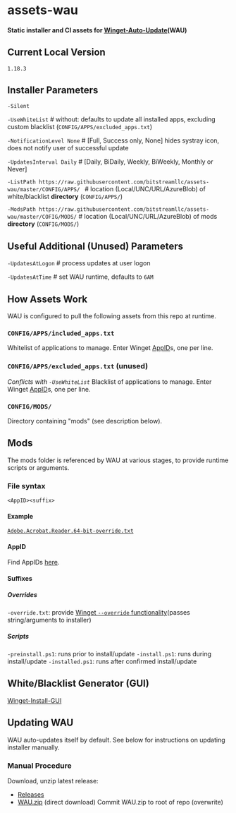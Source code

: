 # assets-wau
#### Static installer and CI assets for [Winget-Auto-Update](https://github.com/Romanitho/Winget-AutoUpdate)(WAU)

## Current Local Version
`1.18.3`

## Installer Parameters
`-Silent`

`-UseWhiteList` # without: defaults to update all installed apps, excluding custom blacklist (`CONFIG/APPS/excluded_apps.txt`)

`-NotificationLevel None` # [Full, Success only, None] hides systray icon, does not notify user of successful update

`-UpdatesInterval Daily` # [Daily, BiDaily, Weekly, BiWeekly, Monthly or Never]

`-ListPath https://raw.githubusercontent.com/bitstreamllc/assets-wau/master/CONFIG/APPS/ ` # location (Local/UNC/URL/AzureBlob) of white/blacklist **directory** (`CONFIG/APPS/`)

`-ModsPath https://raw.githubusercontent.com/bitstreamllc/assets-wau/master/COFIG/MODS/` # location (Local/UNC/URL/AzureBlob) of mods **directory** (`CONFIG/MODS/`)

## Useful Additional (Unused) Parameters
`-UpdatesAtLogon` # process updates at user logon

`-UpdatesAtTime` # set WAU runtime, defaults to `6AM`

## How Assets Work
WAU is configured to pull the following assets from this repo at runtime. 

### `CONFIG/APPS/included_apps.txt`
Whitelist of applications to manage. Enter Winget [AppID](https://winget.run)s, one per line. 

### `CONFIG/APPS/excluded_apps.txt` (unused)
*Conflicts with `-UseWhiteList`*
Blacklist of applications to manage. Enter Winget [AppID](https://winget.run)s, one per line. 

### `CONFIG/MODS/`
Directory containing "mods" (see description below). 

## Mods
The mods folder is referenced by WAU at various stages, to provide runtime scripts or arguments.

### File syntax
`<AppID><suffix>`

#### Example
[`Adobe.Acrobat.Reader.64-bit-override.txt`](https://github.com/bitstreamllc/assets-wau/blob/master/CONFIG/MODS/Adobe.Acrobat.Reader.64-bit-override.txt)

#### AppID
Find AppIDs [here](https://winget.run).

#### Suffixes

##### Overrides
`-override.txt`: provide [Winget `--override` functionality](https://www.techwatching.dev/posts/winget-override)(passes string/arguments to installer)

##### Scripts
`-preinstall.ps1`: runs prior to install/update
`-install.ps1`: runs during install/update
`-installed.ps1`: runs after confirmed install/update

## White/Blacklist Generator (GUI)
[Winget-Install-GUI](https://github.com/Romanitho/Winget-Install-GUI)

## Updating WAU
WAU auto-updates itself by default. See below for instructions on updating installer manually.

### Manual Procedure
Download, unzip latest release:
  - [Releases](https://github.com/Romanitho/Winget-AutoUpdate/releases)
  - [WAU.zip](https://github.com/Romanitho/Winget-AutoUpdate/releases/latest/download/WAU.zip) (direct download)
Commit WAU.zip to root of repo (overwrite)